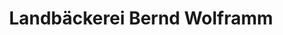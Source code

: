 ---
title: "Landbäckerei Bernd Wolframm"
url: /erfurt/landbaeckerei-bernd-wolframm/
shop: Bäckerei
---